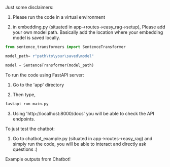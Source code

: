 
Just some disclaimers: 

1) Please run the code in a virtual environment

2) in embedding.py (situated in app->routes->easy_rag->setup), Please add your own model path. Basically
add the location where your embedding model is saved locally. 

```py 
from sentence_transformers import SentenceTransformer

model_path= r"path\to\your\saved\model"   

model = SentenceTransformer(model_path)
```
To run the code using FastAPI server:

1) Go to the 'app' directory 

2) Then type, 
```bash
fastapi run main.py
```
3) Using 'http://localhost:8000/docs' you will be able to check the API endpoints.

To just test the chatbot:

1) Go to chatbot_example.py (situated in app->routes->easy_rag) and simply run the code, you will be able to interact and directly ask questions :) 

Example outputs from Chatbot!



